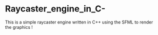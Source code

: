 # Raycaster_engine_in_C-
This is a simple raycaster engine written in C++ using the SFML to render the graphics !
